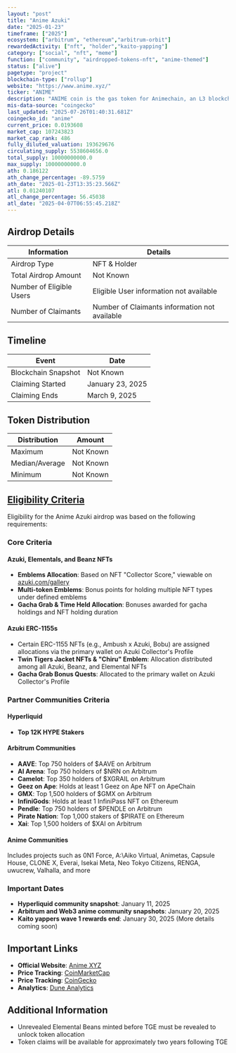 ```yaml
---
layout: "post"
title: "Anime Azuki"
date: "2025-01-23"
timeframe: ["2025"]
ecosystem: ["arbitrum", "ethereum","arbitrum-orbit"]
rewardedActivity: ["nft", "holder","kaito-yapping"]
category: ["social", "nft", "meme"]
function: ["community", "airdropped-tokens-nft", "anime-themed"]
status: ["alive"]
pagetype: "project"
blockchain-type: ["rollup"]
website: "https://www.anime.xyz/"
ticker: "ANIME"
description: "ANIME coin is the gas token for Animechain, an L3 blockchain using Arbitrum Orbit to enable gasless transactions. Backed by Azuki"
mis-data-source: "coingecko"
last_updated: "2025-07-26T01:40:31.681Z"
coingecko_id: "anime"
current_price: 0.0193608
market_cap: 107243823
market_cap_rank: 486
fully_diluted_valuation: 193629676
circulating_supply: 5538604656.0
total_supply: 10000000000.0
max_supply: 10000000000.0
ath: 0.186122
ath_change_percentage: -89.5759
ath_date: "2025-01-23T13:35:23.566Z"
atl: 0.01240107
atl_change_percentage: 56.45038
atl_date: "2025-04-07T06:55:45.218Z"
---
```


## Airdrop Details

| Information              | Details                                       |
| ------------------------ | --------------------------------------------- |
| Airdrop Type             | NFT & Holder                                  |
| Total Airdrop Amount     | Not Known                                     |
| Number of Eligible Users | Eligible User information not available       |
| Number of Claimants      | Number of Claimants information not available |

## Timeline

| Event               | Date             |
| ------------------- | ---------------- |
| Blockchain Snapshot | Not Known        |
| Claiming Started    | January 23, 2025 |
| Claiming Ends       | March 9, 2025    |

## Token Distribution

| Distribution   | Amount    |
| -------------- | --------- |
| Maximum        | Not Known |
| Median/Average | Not Known |
| Minimum        | Not Known |

## [Eligibility Criteria](https://www.anime.xyz/faq#token-allocation-determination)

Eligibility for the Anime Azuki airdrop was based on the following requirements:

### Core Criteria

#### Azuki, Elementals, and Beanz NFTs
- **Emblems Allocation**: Based on NFT "Collector Score," viewable on [azuki.com/gallery](https://azuki.com/gallery)
- **Multi-token Emblems**: Bonus points for holding multiple NFT types under defined emblems
- **Gacha Grab & Time Held Allocation**: Bonuses awarded for gacha holdings and NFT holding duration

#### Azuki ERC-1155s
- Certain ERC-1155 NFTs (e.g., Ambush x Azuki, Bobu) are assigned allocations via the primary wallet on Azuki Collector's Profile
- **Twin Tigers Jacket NFTs & "Chiru" Emblem**: Allocation distributed among all Azuki, Beanz, and Elemental NFTs
- **Gacha Grab Bonus Quests**: Allocated to the primary wallet on Azuki Collector's Profile

### Partner Communities Criteria

#### Hyperliquid
- **Top 12K HYPE Stakers**

#### Arbitrum Communities
- **AAVE**: Top 750 holders of $AAVE on Arbitrum
- **AI Arena**: Top 750 holders of $NRN on Arbitrum
- **Camelot**: Top 350 holders of $XGRAIL on Arbitrum
- **Geez on Ape**: Holds at least 1 Geez on Ape NFT on ApeChain
- **GMX**: Top 1,500 holders of $GMX on Arbitrum
- **InfiniGods**: Holds at least 1 InfiniPass NFT on Ethereum
- **Pendle**: Top 750 holders of $PENDLE on Arbitrum
- **Pirate Nation**: Top 1,000 stakers of $PIRATE on Ethereum
- **Xai**: Top 1,500 holders of $XAI on Arbitrum

#### Anime Communities
Includes projects such as 0N1 Force, A:\Aiko Virtual, Animetas, Capsule House, CLONE X, Everai, Isekai Meta, Neo Tokyo Citizens, RENGA, uwucrew, Valhalla, and more

### Important Dates
- **Hyperliquid community snapshot**: January 11, 2025
- **Arbitrum and Web3 anime community snapshots**: January 20, 2025
- **Kaito yappers wave 1 rewards end**: January 30, 2025 (More details coming soon)

## Important Links

- **Official Website**: [Anime XYZ](https://www.anime.xyz/)
- **Price Tracking**: [CoinMarketCap](https://coinmarketcap.com/currencies/anime)
- **Price Tracking**: [CoinGecko](https://www.coingecko.com/en/coins/anime)
- **Analytics**: [Dune Analytics](https://dune.com/entropy_advisors/anime-airdrop-analysis)

## Additional Information

- Unrevealed Elemental Beans minted before TGE must be revealed to unlock token allocation
- Token claims will be available for approximately two years following TGE
